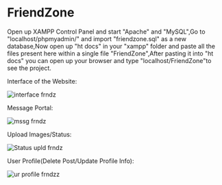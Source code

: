 # FriendZone

Open up XAMPP Control Panel and start "Apache" and "MySQL",Go to "localhost/phpmyadmin/" and import "friendzone.sql" as a new database,Now open up "ht docs" in your "xampp" folder and paste all the files present here within a single file "FriendZone",After pasting it into "ht docs" you can open up your browser and type "localhost/FriendZone"to see the project.

Interface of the Website:

![interface frndz](https://user-images.githubusercontent.com/113242497/189484444-ef97f1ce-197a-4da0-8f46-1e9dc39b8657.PNG)

Message Portal:

![mssg frndz](https://user-images.githubusercontent.com/113242497/189484500-5c1c2d29-b643-4081-9d51-62c0b739bf2b.PNG)

Upload Images/Status:

![Status upld frndz](https://user-images.githubusercontent.com/113242497/189484555-7302a432-898b-403e-8bed-7950b24b0fe6.PNG)

User Profile(Delete Post/Update Profile Info):

![ur profile frndzz](https://user-images.githubusercontent.com/113242497/189484589-8479f5a5-348f-4c76-be13-a66515b4729e.PNG)

